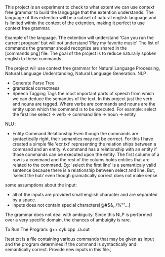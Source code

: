 This project is an experiment to check to what extent we can use context free grammar to build the langugage that the extention understands. The language of this extention will be a subset of natural english language and is limited within the context of the extention, making it perfect to use context free grammar.

Example of the language.
The extention will understand 'Can you run the current program' but will not understand 'Play my favorite music'
The list of commands the grammar should recognize are shared in the [commands.png] file.
The goal of the project is to reduce naturally spoken english to these commands.


The project will use context free grammar for Natural Language Processing, Natural Language Understanding, Natural Language Generation. 
NLP : 
- Generate Parse Tree
- gramatical correctness 
- Speech Tagging 
  Tags the most important parts of speech from which we can deduce the semantics of the text. 
  In this project just the verb and nouns are tagged. Where verbs are commands and nouns are the entity upon which the command is to be executed.
  For example: select the first line
               select -> verb -> command
               line -> noun -> entity

NLU :
- Entity Command Relationship
  Even though the commands are syntactically right, their semantics may not be correct. For this I have created a simple file 'ecr.txt' 
  representing the relation ships between a command and an entity. A command has a relationship with an entity if those commands can be 
  executed upon the entity. The first column of a row is a command and the rest of the colums holds entities that are related to the command.
  Eg: 'select the first line' is a semanticaly valid sentence because there is a relationship between select and line.
  But, 'select the hub' even though gramatically correct does not make sense. 



some assumptions about the input:
- all of the inputs are provided small english character and are separated by a space.
- inputs does not contain special characters[@#$&,./%""...]

The grammar does not deal with ambiguity. Since this NLP is performed over a very specific domain, the chances of ambuigity is rare. 

To Run The Program:
g++ cyk.cpp
./a.out

[test.txt is a file containing various commands that may be given as input and the program determines if the command is syntactically and semantically correct. Provide new inputs in this file.]